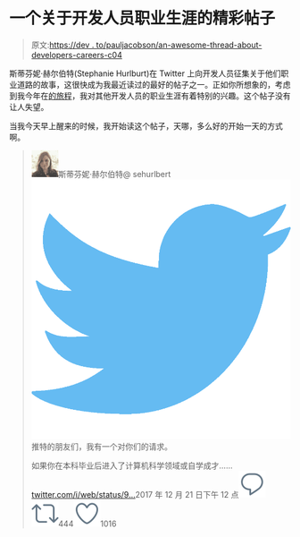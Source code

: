 # 一个关于开发人员职业生涯的精彩帖子

> 原文:[https://dev . to/pauljacobson/an-awesome-thread-about-developers-careers-c04](https://dev.to/pauljacobson/an-awesome-thread-about-developers-careers-c04)

斯蒂芬妮·赫尔伯特(Stephanie Hurlburt)在 Twitter 上向开发人员征集关于他们职业道路的故事，这很快成为我最近读过的最好的帖子之一。正如你所想象的，考虑到我今年在[的旅程](https://pauljacobson.me/2017/12/08/42/)，我对其他开发人员的职业生涯有着特别的兴趣。这个帖子没有让人失望。

当我今天早上醒来的时候，我开始读这个帖子，天哪，多么好的开始一天的方式啊。

> ![](img/356700af935e8dfefda26fee317cacfc.png)斯蒂芬妮·赫尔伯特@ sehurlbert![](img/4d9c44713c216584b3d48ff3455cbb68.png)推特的朋友们，我有一个对你们的请求。
> 
> 如果你在本科毕业后进入了计算机科学领域或自学成才……[twitter.com/i/web/status/9…](https://t.co/2ePvb3YzZ2)2017 年 12 月 21 日下午 12 点[![Twitter reply action](img/269095962147c28351274afdd5486a48.png)](https://twitter.com/intent/tweet?in_reply_to=945039569291919360)[![Twitter retweet action](img/771160ecf06ae3d4d7a7815c29c819c2.png)](https://twitter.com/intent/retweet?tweet_id=945039569291919360)444[![Twitter like action](img/c077611ab2a5e0b4cd0c826ee7ae1e48.png)](https://twitter.com/intent/like?tweet_id=945039569291919360)1016